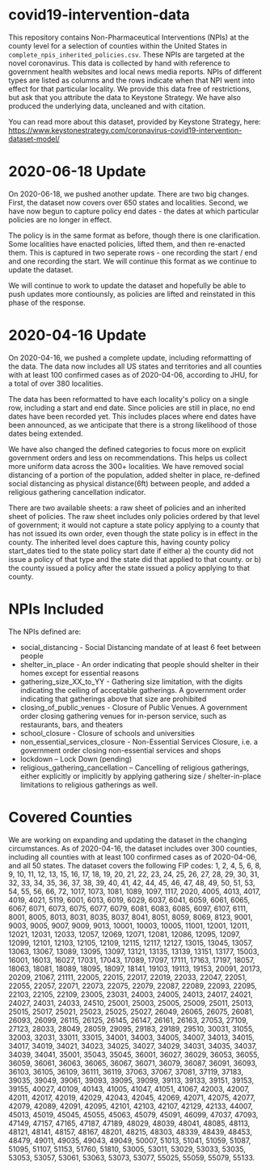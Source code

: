 # covid19-intervention-data
This repository contains Non-Pharmaceutical Interventions (NPIs) at the county level for a selection of counties within the United States
in `complete_npis_inherited_policies.csv`.
These NPIs are targeted at the novel coronavirus. This data is collected by hand with reference to government health websites and local news media reports. NPIs of different types are listed as columns and the rows indicate when that NPI went into effect for that particular locality. We provide this data free of restrictions, but ask that you attribute the data to Keystone Strategy. We have also produced the underlying data, uncleaned and with citation.

You can read more about this dataset, provided by Keystone Strategy, here: https://www.keystonestrategy.com/coronavirus-covid19-intervention-dataset-model/

# 2020-06-18 Update
On 2020-06-18, we pushed another update. There are two big changes. First, the dataset now covers over 650 states and localities. Second, we have now begun to capture policy end dates - the dates at which particular policies are no longer in effect.

The policy is in the same format as before, though there is one clarification. Some localities have enacted policies, lifted them, and then re-enacted them. This is captured in two seperate rows - one recording the start / end and one recording the start. We will continue this format as we continue to update the dataset.

We will continue to work to update the dataset and hopefully be able to push updates more contiounsly, as policies are lifted and reinstated in this phase of the response. 

# 2020-04-16 Update
On 2020-04-16, we pushed a complete update, including reformatting of the data. The data now includes all US states and territories and all counties with at least 100 confirmed cases as of 2020-04-06, according to JHU, for a total of over 380 localities. 

The data has been reformatted to have each locality's policy on a single row, including a start and end date. Since policies are still in place, no end dates have been recorded yet. This includes places where end dates have been announced, as we anticipate that there is a strong likelihood of those dates being extended.

We have also changed the defined categories to focus more on explicit government orders and less on recommendations. This helps us collect more uniform data across the 300+ localities. We have removed social distancing of a portion of the population, added shelter in place, re-defined social distancing as physical distance(6ft) between people, and added a religious gathering cancellation indicator.

There are two available sheets: a raw sheet of policies and an inherited sheet of policies. The raw sheet includes only policies ordered by that level of government; it would not capture a state policy applying to a county that has not issued its own order, even though the state policy is in effect in the county. The inherited level does capture this, having county policy start_dates tied to the state policy start date if either a) the county did not issue a policy of that type and the state did that applied to that county. or b) the county issued a policy after the state issued a policy applying to that county.

# NPIs Included
The NPIs defined are:

* social_distancing - Social Distancing mandate of at least 6 feet between people
* shelter_in_place - An order indicating that people should shelter in their homes except for essential reasons
* gathering_size_XX_to_YY - Gathering size limitation, with the digits indicating the ceiling of acceptable gatherings. A government order indicating that gatherings above that size are prohibited
* closing_of_public_venues - Closure of Public Venues. A government order closing gathering venues for in-person service, such as restaurants, bars, and theaters
* school_closure - Closure of schools and universities
* non_essential_services_closure - Non-Essential Services Closure, i.e. a government order closing non-essential services and shops
* lockdown – Lock Down (pending)
* religious_gathering_cancellation – Cancelling of religious gatherings, either explicitly or implicitly by applying gathering size / shelter-in-place limitations to religious gatherings as well.




# Covered Counties
We are working on expanding and updating the dataset in the changing circumstances. As of 2020-04-16, the dataset includes over 300 counties, including all counties with at least 100 confirmed cases as of 2020-04-06, and all 50 states. The dataset covers the following FIP codes: 1, 2, 4, 5, 6, 8, 9, 10, 11, 12, 13, 15, 16, 17, 18, 19, 20, 21, 22, 23, 24, 25, 26, 27, 28, 29, 30, 31, 32, 33, 34, 35, 36, 37, 38, 39, 40, 41, 42, 44, 45, 46, 47, 48, 49, 50, 51, 53, 54, 55, 56, 66, 72, 1017, 1073, 1081, 1089, 1097, 1117, 2020, 4005, 4013, 4017, 4019, 4021, 5119, 6001, 6013, 6019, 6029, 6037, 6041, 6059, 6061, 6065, 6067, 6071, 6073, 6075, 6077, 6079, 6081, 6083, 6085, 6097, 6107, 6111, 8001, 8005, 8013, 8031, 8035, 8037, 8041, 8051, 8059, 8069, 8123, 9001, 9003, 9005, 9007, 9009, 9013, 10001, 10003, 10005, 11001, 12001, 12011, 12021, 12031, 12033, 12057, 12069, 12071, 12081, 12086, 12095, 12097, 12099, 12101, 12103, 12105, 12109, 12115, 12117, 12127, 13015, 13045, 13057, 13063, 13067, 13089, 13095, 13097, 13121, 13135, 13139, 13151, 13177, 15003, 16001, 16013, 16027, 17031, 17043, 17089, 17097, 17111, 17163, 17197, 18057, 18063, 18081, 18089, 18095, 18097, 18141, 19103, 19113, 19153, 20091, 20173, 20209, 21067, 21111, 22005, 22015, 22017, 22019, 22033, 22047, 22051, 22055, 22057, 22071, 22073, 22075, 22079, 22087, 22089, 22093, 22095, 22103, 22105, 22109, 23005, 23031, 24003, 24005, 24013, 24017, 24021, 24027, 24031, 24033, 24510, 25001, 25003, 25005, 25009, 25011, 25013, 25015, 25017, 25021, 25023, 25025, 25027, 26049, 26065, 26075, 26081, 26093, 26099, 26115, 26125, 26145, 26147, 26161, 26163, 27053, 27109, 27123, 28033, 28049, 28059, 29095, 29183, 29189, 29510, 30031, 31055, 32003, 32031, 33011, 33015, 34001, 34003, 34005, 34007, 34013, 34015, 34017, 34019, 34021, 34023, 34025, 34027, 34029, 34031, 34035, 34037, 34039, 34041, 35001, 35043, 35045, 36001, 36027, 36029, 36053, 36055, 36059, 36061, 36063, 36065, 36067, 36071, 36079, 36087, 36091, 36093, 36103, 36105, 36109, 36111, 36119, 37063, 37067, 37081, 37119, 37183, 39035, 39049, 39061, 39093, 39095, 39099, 39113, 39133, 39151, 39153, 39155, 40027, 40109, 40143, 41005, 41047, 41051, 41067, 42003, 42007, 42011, 42017, 42019, 42029, 42043, 42045, 42069, 42071, 42075, 42077, 42079, 42089, 42091, 42095, 42101, 42103, 42107, 42129, 42133, 44007, 45013, 45019, 45045, 45055, 45063, 45079, 45091, 46099, 47037, 47093, 47149, 47157, 47165, 47187, 47189, 48029, 48039, 48041, 48085, 48113, 48121, 48141, 48157, 48167, 48201, 48215, 48303, 48339, 48439, 48453, 48479, 49011, 49035, 49043, 49049, 50007, 51013, 51041, 51059, 51087, 51095, 51107, 51153, 51760, 51810, 53005, 53011, 53029, 53033, 53035, 53053, 53057, 53061, 53063, 53073, 53077, 55025, 55059, 55079, 55133.

